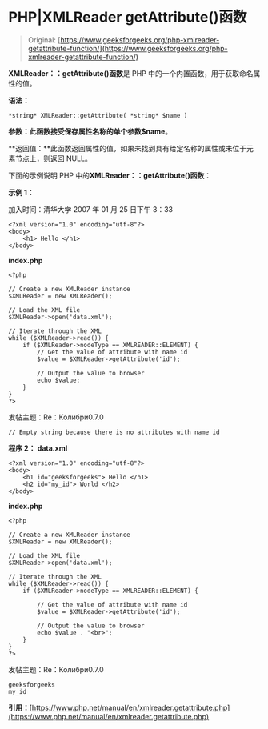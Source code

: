 # PHP|XMLReader getAttribute()函数

> Original: [https://www.geeksforgeeks.org/php-xmlreader-getattribute-function/](https://www.geeksforgeeks.org/php-xmlreader-getattribute-function/)

**XMLReader：：getAttribute()函数**是 PHP 中的一个内置函数，用于获取命名属性的值。

**语法：**

```
*string* XMLReader::getAttribute( *string* $name )
```

**参数：**此函数接受保存属性名称的单个参数**$name**。

**返回值：**此函数返回属性的值，如果未找到具有给定名称的属性或未位于元素节点上，则返回 NULL。

下面的示例说明 PHP 中的**XMLReader：：getAttribute()函数**：

**示例 1：**

加入时间：清华大学 2007 年 01 月 25 日下午 3：33

```
<?xml version="1.0" encoding="utf-8"?>
<body>
    <h1> Hello </h1>
</body>
```

**index.php**

```
<?php

// Create a new XMLReader instance
$XMLReader = new XMLReader();

// Load the XML file
$XMLReader->open('data.xml');

// Iterate through the XML
while ($XMLReader->read()) {
    if ($XMLReader->nodeType == XMLREADER::ELEMENT) {
        // Get the value of attribute with name id
        $value = $XMLReader->getAttribute('id');

        // Output the value to browser
        echo $value;
    }
}
?>
```

发帖主题：Re：Колибри0.7.0

```
// Empty string because there is no attributes with name id
```

**程序 2：**
**data.xml**

```
<?xml version="1.0" encoding="utf-8"?>
<body>
    <h1 id="geeksforgeeks"> Hello </h1>
    <h2 id="my_id"> World </h2>
</body>
```

**index.php**

```
<?php

// Create a new XMLReader instance
$XMLReader = new XMLReader();

// Load the XML file
$XMLReader->open('data.xml');

// Iterate through the XML
while ($XMLReader->read()) {
    if ($XMLReader->nodeType == XMLREADER::ELEMENT) {

        // Get the value of attribute with name id
        $value = $XMLReader->getAttribute('id');

        // Output the value to browser
        echo $value . "<br>";
    }
}
?>
```

发帖主题：Re：Колибри0.7.0

```
geeksforgeeks
my_id
```

**引用：**[https://www.php.net/manual/en/xmlreader.getattribute.php](https://www.php.net/manual/en/xmlreader.getattribute.php)